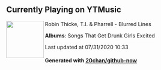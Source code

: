 ## Currently Playing on YTMusic

[<img align="left" width="100" src="https://lh3.googleusercontent.com/9WLd3L2ZiMzaR8onVWqqhO03baIdG86Plyjl_5NbC-K9Hj_9Gs1rp6PvEMapPvyMwoVv9YTH8d_JgDKu2g">](https://music.youtube.com/channel/UCyYnxJIyBDCIkDIpE7lsUkw)

Robin Thicke, T.I. & Pharrell - Blurred Lines

**Albums**: Songs That Get Drunk Girls Excited

Last updated at 07/31/2020 10:33

#### Generated with [20chan/github-now](https://github.com/20chan/github-now)


<!--
**20chan/20chan** is a ✨ _special_ ✨ repository because its `README.md` (this file) appears on your GitHub profile.

Here are some ideas to get you started:

- 🔭 I’m currently working on ...
- 🌱 I’m currently learning ...
- 👯 I’m looking to collaborate on ...
- 🤔 I’m looking for help with ...
- 💬 Ask me about ...
- 📫 How to reach me: ...
- 😄 Pronouns: ...
- ⚡ Fun fact: ...
-->

